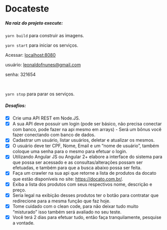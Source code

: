 # Docateste

##### Na raiz do projeto execute:

`yarn build` para construir as imagens.

`yarn start` para iniciar os serviços.

Acessar: [localhost:8080](http://localhost:8080/) 

usuário: leonaldofnunes@gmail.com 

senha: 321654

<br>

`yarn stop` para parar os serviços.

##### Desafios:
- [x] Crie uma API REST em Node.JS.
- [x] A sua API deve possuir um login (pode ser básico, não precisa conectar com banco, pode fazer na api mesmo em arrays) - Será um bônus você fazer conectando com banco de dados.
- [x] Cadastrar um usuário, listar usuários, deletar e atualizar os mesmos.
- [x] O usuário deve ter CPF, Nome, Email e um “nome de usuário”, também coloque uma senha para o mesmo para efetuar o login.
- [x] Utilizando Angular JS ou Angular 2+ elabore a interface do sistema para que possa ser acessado e as consultas/alterações possam ser efetuadas, e também para que a busca abaixo possa ser feita.
- [x] Faça um crawler na sua api que retorne a lista de produtos da docato que estão disponíveis no site: https://docato.com.br/.
- [x] Exiba a lista dos produtos com seus respectivos nome, descrição e preço.
- [x] Seria legal na exibição desses produtos ter o botão para contratar que redirecione para a mesma função que faz hoje.
- [x] Tome cuidado com o clean code, para não deixar tudo muito “misturado” isso também será avaliado no seu teste.
- [x] Você terá 2 dias para efetuar tudo, então faça tranquilamente, pesquise a vontade.
